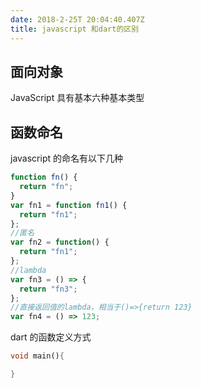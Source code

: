 ```yaml
---
date: 2018-2-25T 20:04:40.407Z
title: javascript 和dart的区别
---
```


## 面向对象

JavaScript 具有基本六种基本类型

## 函数命名

javascript 的命名有以下几种

```javascript
function fn() {
  return "fn";
}
var fn1 = function fn1() {
  return "fn1";
};
//匿名
var fn2 = function() {
  return "fn1";
};
//lambda
var fn3 = () => {
  return "fn3";
};
//直接返回值的lambda，相当于()=>{return 123}
var fn4 = () => 123;
```

dart 的函数定义方式

```dart
void main(){

}
```
